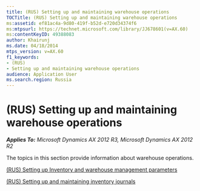```yaml
---
title: (RUS) Setting up and maintaining warehouse operations
TOCTitle: (RUS) Setting up and maintaining warehouse operations
ms:assetid: ef81ac4a-9d80-419f-b52d-e720d34374f6
ms:mtpsurl: https://technet.microsoft.com/library/JJ678601(v=AX.60)
ms:contentKeyID: 49388083
author: Khairunj
ms.date: 04/18/2014
mtps_version: v=AX.60
f1_keywords:
- (RUS)
- Setting up and maintaining warehouse operations
audience: Application User
ms.search.region: Russia
---
```


# (RUS) Setting up and maintaining warehouse operations 


_**Applies To:** Microsoft Dynamics AX 2012 R3, Microsoft Dynamics AX 2012 R2_

The topics in this section provide information about warehouse operations.

[(RUS) Setting up Inventory and warehouse management parameters](rus-setting-up-inventory-and-warehouse-management-parameters.md)

[(RUS) Setting up and maintaining inventory journals](rus-setting-up-and-maintaining-inventory-journals.md)

  


